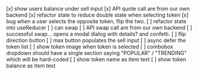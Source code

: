 [x] show users balance under sell input
[x] API quote call are from our own backend
[x] refactor state to reduce double state when selecting token
[x] bug when a user selects the opposite token, flip the two.
[ ] refactor state into useReducer
[ ] can swap
[ ] API swap call are from our own backend
[ ] successful swap... opens a modal dialog with details? and confetti.
[ ] flip direction button
[ ] max button populates the sell input
[ ] async defer the token list
[ ] show token image when token is selected
[ ] combobox dropdown should have a single section saying "POPULAR" / "TRENDING" which will be hard-coded
[ ] show token name as item text
[ ] show token balance as item text
